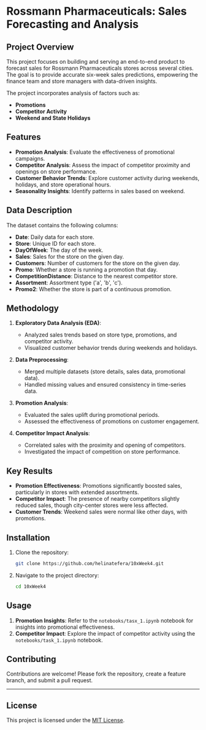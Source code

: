 # Rossmann Pharmaceuticals: Sales Forecasting and Analysis  

## Project Overview  
This project focuses on building and serving an end-to-end product to forecast sales for Rossmann Pharmaceuticals stores across several cities. The goal is to provide accurate six-week sales predictions, empowering the finance team and store managers with data-driven insights.  

The project incorporates analysis of factors such as:  
- **Promotions**  
- **Competitor Activity**  
- **Weekend and State Holidays**  

## Features  

- **Promotion Analysis**: Evaluate the effectiveness of promotional campaigns.  
- **Competitor Analysis**: Assess the impact of competitor proximity and openings on store performance.  
- **Customer Behavior Trends**: Explore customer activity during weekends, holidays, and store operational hours.  
- **Seasonality Insights**: Identify patterns in sales based on weekend.  

## Data Description  

The dataset contains the following columns:  
- **Date**: Daily data for each store.  
- **Store**: Unique ID for each store.  
- **DayOfWeek**: The day of the week.  
- **Sales**: Sales for the store on the given day.  
- **Customers**: Number of customers for the store on the given day.  
- **Promo**: Whether a store is running a promotion that day.  
- **CompetitionDistance**: Distance to the nearest competitor store.  
- **Assortment**: Assortment type ('a', 'b', 'c').  
- **Promo2**: Whether the store is part of a continuous promotion.  

## Methodology  

1. **Exploratory Data Analysis (EDA)**:  
   - Analyzed sales trends based on store type, promotions, and competitor activity.  
   - Visualized customer behavior trends during weekends and holidays.  

2. **Data Preprocessing**:  
   - Merged multiple datasets (store details, sales data, promotional data).  
   - Handled missing values and ensured consistency in time-series data.  

3. **Promotion Analysis**:  
   - Evaluated the sales uplift during promotional periods.  
   - Assessed the effectiveness of promotions on customer engagement.  

4. **Competitor Impact Analysis**:  
   - Correlated sales with the proximity and opening of competitors.  
   - Investigated the impact of competition on store performance.    

## Key Results  

- **Promotion Effectiveness**: Promotions significantly boosted sales, particularly in stores with extended assortments.  
- **Competitor Impact**: The presence of nearby competitors slightly reduced sales, though city-center stores were less affected.  
- **Customer Trends**: Weekend sales were normal like other days, with promotions. 

## Installation  

1. Clone the repository:  
   ```bash  
   git clone https://github.com/helinatefera/10xWeek4.git  
   ```  

2. Navigate to the project directory:  
   ```bash  
   cd 10xWeek4  
   ```  

## Usage  
 
1. **Promotion Insights**: Refer to the `notebooks/tasx_1.ipynb` notebook for insights into promotional effectiveness.  
2. **Competitor Impact**: Explore the impact of competitor activity using the `notebooks/task_1.ipynb` notebook.  

## Contributing  

Contributions are welcome! Please fork the repository, create a feature branch, and submit a pull request.  

---

## License  

This project is licensed under the [MIT License](LICENSE).  
